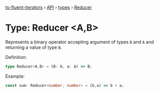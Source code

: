 [ts-fluent-iterators](../../README.md) › [API](../index.md) › [types](../index.md#Types) › [Reducer](reducer.md)

# Type: Reducer <**A**,**B**>

Represents a binary operator accepting argument of types `B` and `A` and returning a
value of type  `B`.  
  
Definition:
```typescript
type Reducer<A,B> = (B: b, a: A) => B;
```

Example:
```typescript
const sum: Reducer<number, number> = (b,a) => b + a;
```

